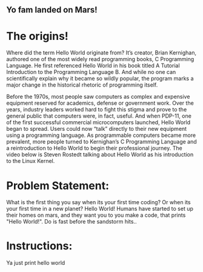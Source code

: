 ## Yo fam landed on Mars!

# The origins!

Where did the term Hello World originate from?
 It’s creator, Brian Kernighan, authored one of the most widely read programming books, C Programming Language. He first referenced Hello World in his book titled A Tutorial Introduction to the Programming Language B. And while no one can scientifically explain why it became so wildly popular, the program marks a major change in the historical rhetoric of programming itself.

Before the 1970s, most people saw computers as complex and expensive equipment reserved for academics, defense or government work. Over the years, industry leaders worked hard to fight this stigma and prove to the general public that computers were, in fact, useful. And when PDP-11, one of the first successful commercial microcomputers launched, Hello World began to spread. Users could now “talk” directly to their new equipment using a programming language. As programmable computers became more prevalent, more people turned to Kernighan’s C Programming Language and a reintroduction to Hello World to begin their professional journey. The video below is Steven Rostedt talking about Hello World as his introduction to the Linux Kernel.


# Problem Statement:

What is the first thing you say when its your first time coding? Or when its your first time in a new planet? Hello World! Humans have started to set up their homes on mars, and they want you to you make a code, that prints "Hello World!". Do is fast before the sandstorm hits..

# Instructions:
Ya just print hello world
